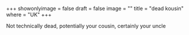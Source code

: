 +++
showonlyimage = false
draft = false
image = ""
title = "dead kousin"
where = "UK"
+++

Not technically dead, potentially your cousin, certainly your uncle